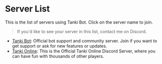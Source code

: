 # Server List

This is the list of servers using Tanki Bot. Click on the server name to join.

>If you'd like to see your server in this list, contact me on Discord.

- [Tanki Bot](https://discord.gg/cH8Tvbn): Official bot support and community server. Join if you want to get support or ask for new features or updates.
- [Tanki Online](https://discord.gg/FGK3gN9): This is the Official Tanki Online Discord Server, where you can have fun with thousands of other players.